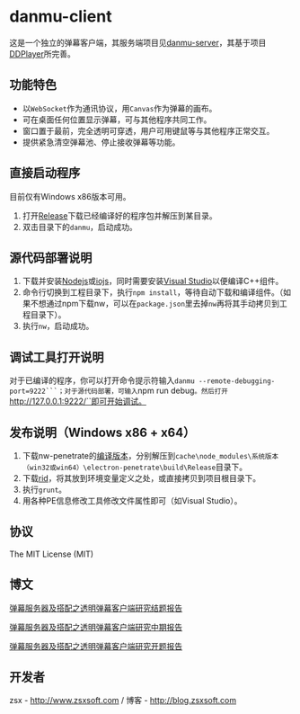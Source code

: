 danmu-client
==========

这是一个独立的弹幕客户端，其服务端项目见[danmu-server](https://github.com/zsxsoft/danmu-server)，其基于项目[DDPlayer](https://github.com/dpy1123/ddplayer)所完善。

## 功能特色
- 以``WebSocket``作为通讯协议，用``Canvas``作为弹幕的画布。
- 可在桌面任何位置显示弹幕，可与其他程序共同工作。
- 窗口置于最前，完全透明可穿透，用户可用键鼠等与其他程序正常交互。
- 提供紧急清空弹幕池、停止接收弹幕等功能。 

## 直接启动程序

目前仅有Windows x86版本可用。

1. 打开[Release](https://github.com/zsxsoft/danmu-client/releases)下载已经编译好的程序包并解压到某目录。
2. 双击目录下的``danmu``，启动成功。

## 源代码部署说明

1. 下载并安装[Nodejs](https://nodejs.org)或[iojs](https://iojs.org/cn)，同时需要安装[Visual Studio](https://www.visualstudio.com/en-us/products/visual-studio-express-vs.aspx)以便编译C++组件。
2. 命令行切换到工程目录下，执行``npm install``，等待自动下载和编译组件。（如果不想通过npm下载nw，可以在``package.json``里去掉``nw``再将其手动拷贝到工程目录下）。
3. 执行``nw``，启动成功。

## 调试工具打开说明

对于已编译的程序，你可以打开命令提示符输入``danmu --remote-debugging-port=9222```；对于源代码部署，可输入``npm run debug``。然后打开``http://127.0.0.1:9222/``即可开始调试。

## 发布说明（Windows x86 + x64）

1. 下载nw-penetrate的[编译版本](https://github.com/zsxsoft/electron-penetrate/releases/)，分别解压到``cache\node_modules\系统版本（win32或win64）\electron-penetrate\build\Release``目录下。
2. 下载[rid](https://github.com/ironSource/rename-import-dll)，将其放到环境变量定义之处，或直接拷贝到项目根目录下。
3. 执行``grunt``。
4. 用各种PE信息修改工具修改文件属性即可（如Visual Studio）。

## 协议
The MIT License (MIT)


## 博文
[弹幕服务器及搭配之透明弹幕客户端研究结题报告](http://blog.zsxsoft.com/post/15)

[弹幕服务器及搭配之透明弹幕客户端研究中期报告](http://blog.zsxsoft.com/post/14)

[弹幕服务器及搭配之透明弹幕客户端研究开题报告](http://blog.zsxsoft.com/post/13)

## 开发者
zsx - http://www.zsxsoft.com / 博客 - http://blog.zsxsoft.com